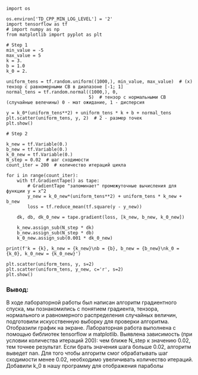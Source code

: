 ```
import os

os.environ['TD_CPP_MIN_LOG_LEVEL'] = '2'
import tensorflow as tf
# import numpy as np
from matplotlib import pyplot as plt

# Step 1
min_value = -5
max_value = 5
k = 3.
b = 1.0
k_0 = 2.

uniform_tens = tf.random.uniform((1000,), min_value, max_value)  # (x) тензор с равномерными СВ в диапазоне [-1; 1]
normal_tens = tf.random.normal((1000,), 0,
                               5)  # тензор с нормальными СВ (случайные велечины) 0 - мат ожидание, 1 - дисперсия

y = k_0*(uniform_tens**2) + uniform_tens * k + b + normal_tens
plt.scatter(uniform_tens, y, 2)  # 2 - размер точек
plt.show()

# Step 2

k_new = tf.Variable(0.)
b_new = tf.Variable(0.)
k_0_new = tf.Variable(0.)
N_step = 0.02  # шаг сходимости
count_iter = 200  # количество итераций цикла

for i in range(count_iter):
    with tf.GradientTape() as tape:
        # GradientTape "запоминает" промежуточные вычисления для функции y = x^2
        y_new = k_0_new*(uniform_tens**2) + uniform_tens * k_new + b_new
        loss = tf.reduce_mean(tf.square(y - y_new))

    dk, db, dk_0_new = tape.gradient(loss, [k_new, b_new, k_0_new])

    k_new.assign_sub(N_step * dk)
    b_new.assign_sub(N_step * db)
    k_0_new.assign_sub(0.001 * dk_0_new)

print(f'k = {k}, k_new = {k_new}\nb = {b}, b_new = {b_new}\nk_0 = {k_0}, k_0_new = {k_0_new}')

plt.scatter(uniform_tens, y, s=2)
plt.scatter(uniform_tens, y_new, c='r', s=2)
plt.show()
```
### Вывод:
В ходе лабораторной работы был написан алгоритм градиентного спуска, мы познакомились с понятием градиента, тензора,
нормального и равномерного распределения случайных величин, подготовили искусственную выборку для проверки алгоритма.
Отобразили график на экране.
Лабораторная работа выполнена с помощью библиотек tensorflow и matplotlib.
Выявлена зависимость (при условии количества итераций 200): чем ближе N_step к значению 0.02, тем точнее результат.
Если брать значения шага больше 0.02, алгоритм выведет nan. Для того чтобы алгоритм смог обрабатывать шаг сходимости менее 0.02,
необходимо увеличивать количество итераций. Добавили k_0 в нашу программу для отображения параболы
